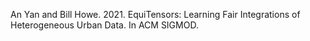 An Yan and Bill Howe. 2021. EquiTensors: Learning Fair Integrations of
Heterogeneous Urban Data. In ACM SIGMOD.
